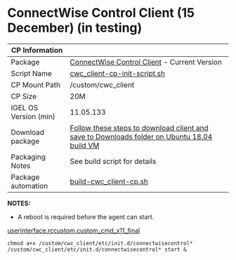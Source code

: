 # ConnectWise Control Client (15 December) (in testing)

|  CP Information |            |
|--------------------|------------|
| Package | [ConnectWise Control Client](https://docs.connectwise.com/ConnectWise_Control_Documentation/Get_started/Host_page/Build_an_access_agent_installer) - Current Version |
| Script Name | [cwc_client-cp-init-script.sh](build/cwc_client-cp-init-script.sh) |
| CP Mount Path | /custom/cwc_client |
| CP Size | 20M |
| IGEL OS Version (min) | 11.05.133 |
| Download package | [Follow these steps to download client and save to Downloads folder on Ubuntu 18.04 build VM](https://docs.connectwise.com/ConnectWise_Control_Documentation/Get_started/Host_page/Build_an_access_agent_installer) |
| Packaging Notes | See build script for details |
| Package automation | [build-cwc_client-cp.sh](build/build-cwc_client-cp.sh) |

**NOTES:**

- A reboot is required before the agent can start.

[userinterface.rccustom.custom_cmd_x11_final](igel/cwc_client-profile.xml)

```
chmod a+x /custom/cwc_client/etc/init.d/connectwisecontrol*
/custom/cwc_client/etc/init.d/connectwisecontrol* start &
   ```
